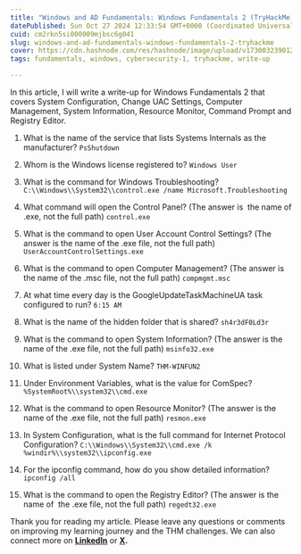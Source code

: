 ```yaml
---
title: "Windows and AD Fundamentals: Windows Fundamentals 2 (TryHackMe)"
datePublished: Sun Oct 27 2024 12:33:54 GMT+0000 (Coordinated Universal Time)
cuid: cm2rkn5si000009mjbsc6g041
slug: windows-and-ad-fundamentals-windows-fundamentals-2-tryhackme
cover: https://cdn.hashnode.com/res/hashnode/image/upload/v1730032390125/a49a56b8-cc06-49eb-8b38-a63097877661.png
tags: fundamentals, windows, cybersecurity-1, tryhackme, write-up

---
```


In this article, I will write a write-up for Windows Fundamentals 2 that covers System Configuration, Change UAC Settings, Computer Management, System Information, Resource Monitor, Command Prompt and Registry Editor.

1. What is the name of the service that lists Systems Internals as the manufacturer? `PsShutdown`
    
2. Whom is the Windows license registered to? `Windows User`
    
3. What is the command for Windows Troubleshooting? `C:\\Windows\\System32\\control.exe /name Microsoft.Troubleshooting`
    
4. What command will open the Control Panel? (The answer is  the name of .exe, not the full path) `control.exe`
    
5. What is the command to open User Account Control Settings? (The answer is the name of the .exe file, not the full path) `UserAccountControlSettings.exe`
    
6. What is the command to open Computer Management? (The answer is the name of the .msc file, not the full path) `compmgmt.msc`
    
7. At what time every day is the GoogleUpdateTaskMachineUA task configured to run? `6:15 AM`
    
8. What is the name of the hidden folder that is shared? `sh4r3dF0Ld3r`
    
9. What is the command to open System Information? (The answer is the name of the .exe file, not the full path) `msinfo32.exe`
    
10. What is listed under System Name? `THM-WINFUN2`
    
11. Under Environment Variables, what is the value for ComSpec? `%SystemRoot%\\system32\\cmd.exe`
    
12. What is the command to open Resource Monitor? (The answer is the name of the .exe file, not the full path) `resmon.exe`
    
13. In System Configuration, what is the full command for Internet Protocol Configuration? `C:\\Windows\\System32\\cmd.exe /k %windir%\\system32\\ipconfig.exe`
    
14. For the ipconfig command, how do you show detailed information? `ipconfig /all`
    
15. What is the command to open the Registry Editor? (The answer is the name of  the .exe file, not the full path) `regedt32.exe`
    

Thank you for reading my article. Please leave any questions or comments on improving my learning journey and the THM challenges. We can also connect more on [**LinkedIn**](https://www.linkedin.com/in/sharon-jebitok) or [**X**](https://x.com/SharonJebitok)**.**
